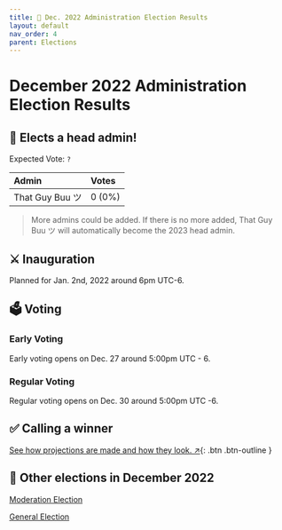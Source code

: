 ```yaml
---
title: 📅 Dec. 2022 Administration Election Results
layout: default
nav_order: 4
parent: Elections
---
```


# December 2022 Administration Election Results
## 👷 Elects a head admin!

Expected Vote: `?`

| Admin           | Votes  |
| :---            | :---   |
| That Guy Buu ツ | 0 (0%) |

> More admins could be added. If there is no more added, That Guy Buu ツ will automatically become the 2023 head admin.

## ⚔️ Inauguration
Planned for Jan. 2nd, 2022 around 6pm UTC-6.

## 🗳️ Voting
### Early Voting
Early voting opens on Dec. 27 around 5:00pm UTC - 6.
### Regular Voting
Regular voting opens on Dec. 30 around 5:00pm UTC -6.

## ✅ Calling a winner
[See how projections are made and how they look. ↗️](/elections/calling.html){: .btn .btn-outline }

## 🔗 Other elections in December 2022

[Moderation Election](dec22modresults.html)

[General Election](dec22genresults.html)